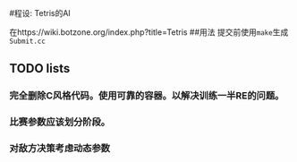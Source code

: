 #程设: Tetris的AI

在https://wiki.botzone.org/index.php?title=Tetris
##用法
提交前使用```make```生成```Submit.cc```


## TODO lists

### 完全删除C风格代码。使用可靠的容器。以解决训练一半RE的问题。
### 比赛参数应该划分阶段。
### 对敌方决策考虑动态参数
